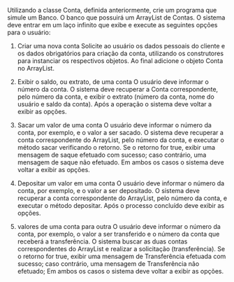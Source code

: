 Utilizando a classe Conta, definida anteriormente, crie um programa que simule um Banco. O banco que
possuirá um ArrayList de Contas. O sistema deve entrar em um laço infinito que exibe e execute as
seguintes opções para o usuário:

1. Criar uma nova conta
   Solicite ao usuário os dados pessoais do cliente e os dados obrigatórios para criação da conta,
   utilizando os construtores para instanciar os respectivos objetos. Ao final adicione o objeto Conta
   no ArrayList.


2. 
    Exibir o saldo, ou extrato, de uma conta
   O usuário deve informar o número da conta. O sistema deve recuperar a Conta correspondente,
   pelo número da conta, e exibir o extrato (número da conta, nome do usuário e saldo da conta).
   Após a operação o sistema deve voltar a exibir as opções.

   

3.
    Sacar um valor de uma conta
   O usuário deve informar o número da conta, por exemplo, e o valor a ser sacado. O sistema deve
   recuperar a conta correspondente do ArrayList, pelo número da conta, e executar o método sacar
   verificando o retorno. Se o retorno for true, exibir uma mensagem de saque efetuado com sucesso;
   caso contrário, uma mensagem de saque não efetuado. Em ambos os casos o sistema deve voltar
   a exibir as opções.


4. 
    Depositar um valor em uma conta
   O usuário deve informar o número da conta, por exemplo, e o valor a ser depositado. O sistema
   deve recuperar a conta correspondente do ArrayList, pelo número da conta, e executar o método
   depositar. Após o processo concluído deve exibir as opções.



5. valores de uma conta para outra
   O usuário deve informar o número da conta, por exemplo, o valor a ser transferido e o número da
   conta que receberá a transferência. O sistema buscar as duas contas correspondentes do ArrayList
   e realizar a solicitação (transferência). Se o retorno for true, exibir uma mensagem de Transferência
   efetuada com sucesso; caso contrário, uma mensagem de Transferência não efetuado; Em ambos
   os casos o sistema deve voltar a exibir as opções.
